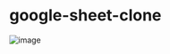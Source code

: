 # google-sheet-clone

![image](https://github.com/tanwarAalok/google-sheet-clone/assets/78805153/89adc44d-dd05-4de7-8256-e4836c4134cd)

